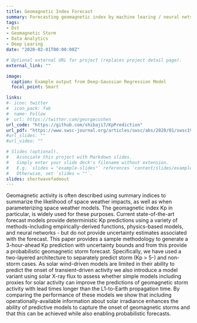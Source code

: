 ```yaml
---
title: Geomagnetic Index Forecast
summary: Forecasting geomagnetic index by machine learing / neural nets.
tags:
- Dst
- Geomagnetic Storm
- Data Analytics
- Deep Learing
date: "2020-02-01T00:00:00Z"

# Optional external URL for project (replaces project detail page).
external_link: ""

image:
  caption: Example output from Deep-Gaussian Regression Model
  focal_point: Smart

links:
#- icon: twitter
#  icon_pack: fab
#  name: Follow
#  url: https://twitter.com/georgecushen
url_code: "https://github.com/shibaji7/KpPrediction"
url_pdf: "https://www.swsc-journal.org/articles/swsc/abs/2020/01/swsc190086/swsc190086.html"
#url_slides: ""
#url_video: ""

# Slides (optional).
#   Associate this project with Markdown slides.
#   Simply enter your slide deck's filename without extension.
#   E.g. `slides = "example-slides"` references `content/slides/example-slides.md`.
#   Otherwise, set `slides = ""`.
slides: shortwavefadeout
---
```

Geomagnetic activity is often described using summary indices to summarize the likelihood of space weather impacts, as well as when parameterizing space weather models. The geomagnetic index Kp in particular, is widely used for these purposes. Current state-of-the-art forecast models provide deterministic Kp predictions using a variety of methods-including empirically-derived functions, physics-based models, and neural networks - but do not provide uncertainty estimates associated with the forecast. This paper provides a sample methodology to generate a 3-hour-ahead Kp prediction with uncertainty bounds and from this provide a probabilistic geomagnetic storm forecast. Specifically, we have used a two-layered architecture to separately predict storm (Kp > 5-) and non-storm cases. As solar wind-driven models are limited in their ability to predict the onset of transient-driven activity we also introduce a model variant using solar X-ray flux to assess whether simple models including proxies for solar activity can improve the predictions of geomagnetic storm activity with lead times longer than the L1-to-Earth propagation time. By comparing the performance of these models we show that including operationally-available information about solar irradiance enhances the ability of predictive models to capture the onset of geomagnetic storms and that this can be achieved while also enabling probabilistic forecasts.

